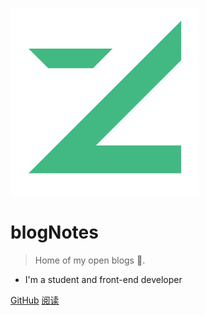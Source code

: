 ![](img/zenaton.svg ":size=6%")

# blogNotes <small></small>

> Home of my open blogs 📖.

- I'm a student and front-end developer

[GitHub](https://github.com/docsifyjs/docsify/)
[阅读](index/)
